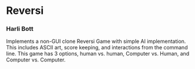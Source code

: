 # Reversi
### Harli Bott

Implements a non-GUI clone Reversi Game with simple AI implementation.
This includes ASCII art, score keeping, and interactions from the command line. 
This game has 3 options, human vs. human, Computer vs. Human, and Computer vs. Computer.
